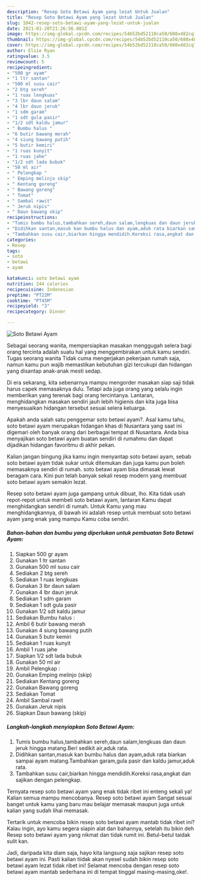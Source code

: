 ```yaml
---
description: "Resep Soto Betawi Ayam yang lezat Untuk Jualan"
title: "Resep Soto Betawi Ayam yang lezat Untuk Jualan"
slug: 1042-resep-soto-betawi-ayam-yang-lezat-untuk-jualan
date: 2021-01-20T21:26:56.881Z
image: https://img-global.cpcdn.com/recipes/54b52bd52110ca50/680x482cq70/soto-betawi-ayam-foto-resep-utama.jpg
thumbnail: https://img-global.cpcdn.com/recipes/54b52bd52110ca50/680x482cq70/soto-betawi-ayam-foto-resep-utama.jpg
cover: https://img-global.cpcdn.com/recipes/54b52bd52110ca50/680x482cq70/soto-betawi-ayam-foto-resep-utama.jpg
author: Elsie Ryan
ratingvalue: 3.5
reviewcount: 5
recipeingredient:
- "500 gr ayam"
- "1 ltr santan"
- "500 ml susu cair"
- "2 btg sereh"
- "1 ruas lengkuas"
- "3 lbr daun salam"
- "4 lbr daun jeruk"
- "1 sdm garam"
- "1 sdt gula pasir"
- "1/2 sdt kaldu jamur"
- " Bumbu halus "
- "6 butir bawang merah"
- "4 siung bawang putih"
- "5 butir kemiri"
- "1 ruas kunyit"
- "1 ruas jahe"
- "1/2 sdt lada bubuk"
- "50 ml air"
- " Pelengkap "
- " Emping melinjo skip"
- " Kentang goreng"
- " Bawang goreng"
- " Tomat"
- " Sambal rawit"
- " Jeruk nipis"
- " Daun bawang skip"
recipeinstructions:
- "Tumis bumbu halus,tambahkan sereh,daun salam,lengkuas dan daun jeruk hingga matang.Beri sedikit air,aduk rata."
- "Didihkan santan,masuk kan bumbu halus dan ayam,aduk rata biarkan sampai ayam matang.Tambahkan garam,gula pasir dan kaldu jamur,aduk rata."
- "Tambahkan susu cair,biarkan hingga mendidih.Koreksi rasa,angkat dan sajikan dengan pelengkap."
categories:
- Resep
tags:
- soto
- betawi
- ayam

katakunci: soto betawi ayam 
nutrition: 244 calories
recipecuisine: Indonesian
preptime: "PT22M"
cooktime: "PT45M"
recipeyield: "3"
recipecategory: Dinner

---
```



![Soto Betawi Ayam](https://img-global.cpcdn.com/recipes/54b52bd52110ca50/680x482cq70/soto-betawi-ayam-foto-resep-utama.jpg)

Sebagai seorang wanita, mempersiapkan masakan menggugah selera bagi orang tercinta adalah suatu hal yang menggembirakan untuk kamu sendiri. Tugas seorang  wanita Tidak cuma mengerjakan pekerjaan rumah saja, namun kamu pun wajib memastikan kebutuhan gizi tercukupi dan hidangan yang disantap anak-anak mesti sedap.

Di era  sekarang, kita sebenarnya mampu mengorder masakan siap saji tidak harus capek memasaknya dulu. Tetapi ada juga orang yang selalu ingin memberikan yang terenak bagi orang tercintanya. Lantaran, menghidangkan masakan sendiri jauh lebih higienis dan kita juga bisa menyesuaikan hidangan tersebut sesuai selera keluarga. 



Apakah anda salah satu penggemar soto betawi ayam?. Asal kamu tahu, soto betawi ayam merupakan hidangan khas di Nusantara yang saat ini digemari oleh banyak orang dari berbagai tempat di Nusantara. Anda bisa menyajikan soto betawi ayam buatan sendiri di rumahmu dan dapat dijadikan hidangan favoritmu di akhir pekan.

Kalian jangan bingung jika kamu ingin menyantap soto betawi ayam, sebab soto betawi ayam tidak sukar untuk ditemukan dan juga kamu pun boleh memasaknya sendiri di rumah. soto betawi ayam bisa dimasak lewat beragam cara. Kini pun telah banyak sekali resep modern yang membuat soto betawi ayam semakin lezat.

Resep soto betawi ayam juga gampang untuk dibuat, lho. Kita tidak usah repot-repot untuk membeli soto betawi ayam, lantaran Kamu dapat menghidangkan sendiri di rumah. Untuk Kamu yang mau menghidangkannya, di bawah ini adalah resep untuk membuat soto betawi ayam yang enak yang mampu Kamu coba sendiri.

<!--inarticleads1-->

##### Bahan-bahan dan bumbu yang diperlukan untuk pembuatan Soto Betawi Ayam:

1. Siapkan 500 gr ayam
1. Gunakan 1 ltr santan
1. Gunakan 500 ml susu cair
1. Sediakan 2 btg sereh
1. Sediakan 1 ruas lengkuas
1. Gunakan 3 lbr daun salam
1. Gunakan 4 lbr daun jeruk
1. Sediakan 1 sdm garam
1. Sediakan 1 sdt gula pasir
1. Gunakan 1/2 sdt kaldu jamur
1. Sediakan  Bumbu halus :
1. Ambil 6 butir bawang merah
1. Gunakan 4 siung bawang putih
1. Gunakan 5 butir kemiri
1. Sediakan 1 ruas kunyit
1. Ambil 1 ruas jahe
1. Siapkan 1/2 sdt lada bubuk
1. Gunakan 50 ml air
1. Ambil  Pelengkap :
1. Gunakan  Emping melinjo (skip)
1. Sediakan  Kentang goreng
1. Gunakan  Bawang goreng
1. Sediakan  Tomat
1. Ambil  Sambal rawit
1. Gunakan  Jeruk nipis
1. Siapkan  Daun bawang (skip)




<!--inarticleads2-->

##### Langkah-langkah menyiapkan Soto Betawi Ayam:

1. Tumis bumbu halus,tambahkan sereh,daun salam,lengkuas dan daun jeruk hingga matang.Beri sedikit air,aduk rata.
1. Didihkan santan,masuk kan bumbu halus dan ayam,aduk rata biarkan sampai ayam matang.Tambahkan garam,gula pasir dan kaldu jamur,aduk rata.
1. Tambahkan susu cair,biarkan hingga mendidih.Koreksi rasa,angkat dan sajikan dengan pelengkap.




Ternyata resep soto betawi ayam yang enak tidak ribet ini enteng sekali ya! Kalian semua mampu mencobanya. Resep soto betawi ayam Sangat sesuai banget untuk kamu yang baru mau belajar memasak maupun juga untuk kalian yang sudah lihai memasak.

Tertarik untuk mencoba bikin resep soto betawi ayam mantab tidak ribet ini? Kalau ingin, ayo kamu segera siapin alat dan bahannya, setelah itu bikin deh Resep soto betawi ayam yang nikmat dan tidak rumit ini. Betul-betul taidak sulit kan. 

Jadi, daripada kita diam saja, hayo kita langsung saja sajikan resep soto betawi ayam ini. Pasti kalian tiidak akan nyesel sudah bikin resep soto betawi ayam lezat tidak ribet ini! Selamat mencoba dengan resep soto betawi ayam mantab sederhana ini di tempat tinggal masing-masing,oke!.

